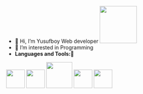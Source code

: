 - 👋 Hi, I’m Yusufboy Web developer <img src="https://raw.githubusercontent.com/axshivam/axshivam/master/Assets/Earth.gif" width="100">
- 👀 I’m interested in Programming
- **Languages and Tools:**🥦
<p align="left">
  <img src="https://media3.giphy.com/media/kdFc8fubgS31b8DsVu/giphy.webp" width="50">
  <img src="https://media3.giphy.com/media/ln7z2eWriiQAllfVcn/200w.webp" width="50">
  <img src="https://camo.githubusercontent.com/f5986f0f631b304f434616e3e416b5a8a83bc3a1e888747944f2dcb308d613e1/68747470733a2f2f6d656469612e67697068792e636f6d2f6d656469612f6b483144426b504e795a504f6b304278724d2f67697068792e676966" width="70">
  <img src="https://i.giphy.com/media/eNAsjO55tPbgaor7ma/200w.webp" width="50">
  <img src="https://i.giphy.com/media/IdyAQJVN2kVPNUrojM/200.webp" width="50">
  
</p>


<!---
yusuf591-cpu/yusuf591-cpu is a ✨ special ✨ repository because its `README.md` (this file) appears on your GitHub profile.
You can click the Preview link to take a look at your changes.
--->
